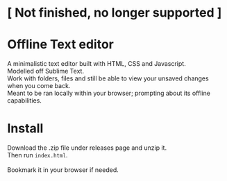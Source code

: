 # [ Not finished, no longer supported ] 

# Offline Text editor
A minimalistic text editor built with HTML, CSS and Javascript.<br />
Modelled off Sublime Text.<br />
Work with folders, files and still be able to view your unsaved changes when you come back.<br />
Meant to be ran locally within your browser; prompting about its offline capabilities.

# Install
Download the .zip file under releases page and unzip it.<br />
Then run `index.html`.<br /><br />
Bookmark it in your browser if needed.
